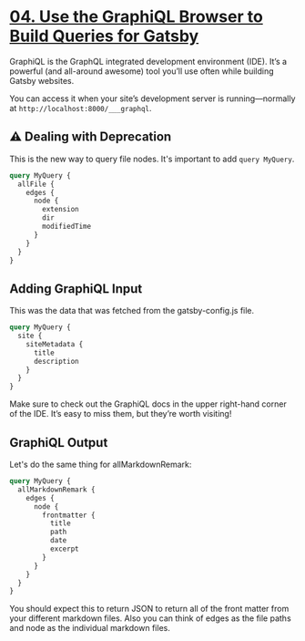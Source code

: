 # [04. Use the GraphiQL Browser to Build Queries for Gatsby](https://egghead.io/lessons/gatsby-use-the-graphiql-browser-to-build-queries-for-gatsby)

GraphiQL is the GraphQL integrated development environment (IDE). It’s a powerful (and all-around awesome) tool you’ll use often while building Gatsby websites.

You can access it when your site’s development server is running—normally at `http://localhost:8000/___graphql`.

## ⚠️ Dealing with Deprecation

This is the new way to query file nodes. It's important to add `query MyQuery`.

```graphql
query MyQuery {
  allFile {
    edges {
      node {
        extension
        dir
        modifiedTime
      }
    }
  }
}
```

## Adding GraphiQL Input

This was the data that was fetched from the gatsby-config.js file.

```graphql
query MyQuery {
  site {
    siteMetadata {
      title
      description
    }
  }
}
```

Make sure to check out the GraphiQL docs in the upper right-hand corner of the IDE. It’s easy to miss them, but they’re worth visiting!

## GraphiQL Output

Let's do the same thing for allMarkdownRemark:

```graphql
query MyQuery {
  allMarkdownRemark {
    edges {
      node {
        frontmatter {
          title
          path
          date
          excerpt
        }
      }
    }
  }
}
```

You should expect this to return JSON to return all of the front matter from your different markdown files. Also you can think of edges as the file paths and node as the individual markdown files.

